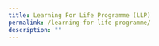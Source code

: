 ```yaml
---
title: Learning For Life Programme (LLP)
permalink: /learning-for-life-programme/
description: ""
---
```

